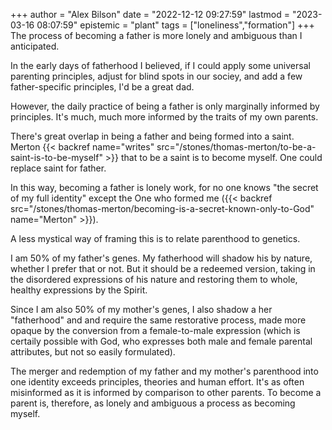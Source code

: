 +++
author = "Alex Bilson"
date = "2022-12-12 09:27:59"
lastmod = "2023-03-16 08:07:59"
epistemic = "plant"
tags = ["loneliness","formation"]
+++
The process of becoming a father is more lonely and ambiguous than I anticipated.

In the early days of fatherhood I believed, if I could apply some universal parenting principles, adjust for blind spots in our sociey, and add a few father-specific principles, I'd be a great dad.

However, the daily practice of being a father is only marginally informed by principles. It's much, much more informed by the traits of my own parents.

There's great overlap in being a father and being formed into a saint. Merton {{< backref name="writes" src="/stones/thomas-merton/to-be-a-saint-is-to-be-myself" >}} that to be a saint is to become myself. One could replace saint for father.

In this way, becoming a father is lonely work, for no one knows "the secret of my full identity" except the One who formed me ({{< backref src="/stones/thomas-merton/becoming-is-a-secret-known-only-to-God" name="Merton" >}}).

A less mystical way of framing this is to relate parenthood to genetics.

I am 50% of my father's genes. My fatherhood will shadow his by nature, whether I prefer that or not. But it should be a redeemed version, taking in the disordered expressions of his nature and restoring them to whole, healthy expressions by the Spirit.

Since I am also 50% of my mother's genes, I also shadow a her "fatherhood" and and require the same restorative process, made more opaque by the conversion from a female-to-male expression (which is certaily possible with God, who expresses both male and female parental attributes, but not so easily formulated).

The merger and redemption of my father and my mother's parenthood into one identity exceeds principles, theories and human effort. It's as often misinformed as it is informed by comparison to other parents. To become a parent is, therefore, as lonely and ambiguous a process as becoming myself.
